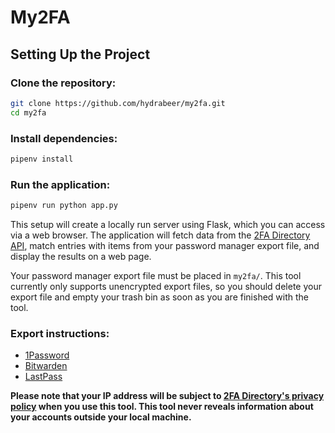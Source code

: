 # My2FA
## Setting Up the Project
### Clone the repository:

```bash
git clone https://github.com/hydrabeer/my2fa.git
cd my2fa
```
### Install dependencies:

```bash
pipenv install
```
### Run the application:

```bash
pipenv run python app.py
```

This setup will create a locally run server using Flask, which you can access via a web browser. The application will fetch data from the [2FA Directory API](https://2fa.directory/api/), match entries with items from your password manager export file, and display the results on a web page.

Your password manager export file must be placed in `my2fa/`. This tool currently only supports unencrypted export files, so you should delete your export file and empty your trash bin as soon as you are finished with the tool.

### Export instructions:
- [1Password](https://support.1password.com/export/)
- [Bitwarden](https://bitwarden.com/learning/passwordmanager-how-to-export-your-bitwarden-vault/)
- [LastPass](https://support.lastpass.com/s/document-item?bundleId=lastpass&topicId=LastPass/export-vault.html&_LANG=enus)

**Please note that your IP address will be subject to [2FA Directory's privacy policy](https://2fa.directory/privacy/) when you use this tool. This tool never reveals information about your accounts outside your local machine.**
